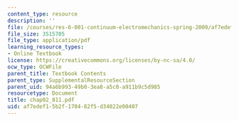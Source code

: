 ```yaml
---
content_type: resource
description: ''
file: /courses/res-6-001-continuum-electromechanics-spring-2009/af7edef15b2f170482f5d34022e00407_chap02_811.pdf
file_size: 3515705
file_type: application/pdf
learning_resource_types:
- Online Textbook
license: https://creativecommons.org/licenses/by-nc-sa/4.0/
ocw_type: OCWFile
parent_title: Textbook Contents
parent_type: SupplementalResourceSection
parent_uid: 94a6b993-49b0-3ea8-a5c0-a911b9c5d985
resourcetype: Document
title: chap02_811.pdf
uid: af7edef1-5b2f-1704-82f5-d34022e00407
---
```

